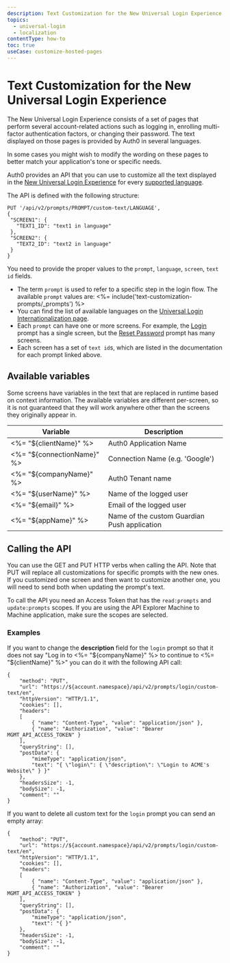 ```yaml
---
description: Text Customization for the New Universal Login Experience
topics:
  - universal-login
  - localization
contentType: how-to
toc: true
useCase: customize-hosted-pages
---
```

# Text Customization for the New Universal Login Experience

The New Universal Login Experience consists of a set of pages that perform several account-related actions such as logging in, enrolling multi-factor authentication factors, or changing their password. The text displayed on those pages is provided by Auth0 in several languages. 

In some cases you might wish to modify the wording on these pages to better match your application's tone or specific needs.

Auth0 provides an API that you can use to customize all the text displayed in the [New Universal Login Experience](/universal-login/new) for every [supported language](/universal-login/i18n).

The API is defined with the following structure:

```
PUT '/api/v2/prompts/PROMPT/custom-text/LANGUAGE',
{
 "SCREEN1": {
   "TEXT1_ID": "text1 in language"
 },
 "SCREEN2": {
   "TEXT2_ID": "text2 in language"
 }
}
 ```
 
You need to provide the proper values to the `prompt`, `language`, `screen`, `text id` fields.

* The term `prompt` is used to refer to a specific step in the login flow. The available `prompt` values are:
	<%= include('text-customization-prompts/_prompts') %>
* You can find the list of available languages on the [Universal Login Internationalization page](/universal-login/i18n).
* Each `prompt` can have one or more screens. For example, the [Login](/universal-login/text-customization-prompts/login) prompt has a single screen, but the [Reset Password](/universal-login/text-customization-prompts/reset-password) prompt has many screens.
* Each screen has a set of `text id`s, which are listed in the documentation for each prompt linked above.

## Available variables 

Some screens have variables in the text that are replaced in runtime based on context information. The available variables are different per-screen, so it is not guaranteed that they will work anywhere other than the screens they originally appear in. 

| Variable | Description |
| ------------- |-------------| 
| <%= "${clientName}" %>| Auth0 Application Name | 
| <%= "${connectionName}" %> | Connection Name (e.g. 'Google')
| <%= "${companyName}" %>| Auth0 Tenant name| 
| <%= "${userName}" %>| Name of the logged user| 
| <%= "${email}" %> | Email of the logged user| 
| <%= "${appName}" %>| Name of the custom Guardian Push application | 

## Calling the API

You can use the GET and PUT HTTP verbs when calling the API. Note that PUT will replace all customizations for specific prompts with the new ones. If you customized one screen and then want to customize another one, you will need to send both when updating the prompt's text.

To call the API you need an Access Token that has the `read:prompts` and `update:prompts` scopes. If you are using the API Explorer Machine to Machine application, make sure the scopes are selected.

### Examples

If you want to change the **description** field for the `login` prompt so that it does not say "Log in to <%= "${companyName}" %> to continue to <%= "${clientName}" %>" you can do it with the following  API call:

```har
{
	"method": "PUT",
	"url": "https://${account.namespace}/api/v2/prompts/login/custom-text/en",
	"httpVersion": "HTTP/1.1",
	"cookies": [],
	"headers": 
	[
	    { "name": "Content-Type", "value": "application/json" },
		{ "name": "Authorization", "value": "Bearer MGMT_API_ACCESS_TOKEN" }
	],
	"queryString": [],
	"postData": {
		"mimeType": "application/json",
		"text": "{ \"login\": { \"description\": \"Login to ACME's Website\" } }"
	},
	"headersSize": -1,
	"bodySize": -1,
	"comment": ""
}
```

If you want to delete all custom text for the `login` prompt you can send an empty array:

```har
{
	"method": "PUT",
	"url": "https://${account.namespace}/api/v2/prompts/login/custom-text/en",
	"httpVersion": "HTTP/1.1",
	"cookies": [],
	"headers": 
	[
	    { "name": "Content-Type", "value": "application/json" },
		{ "name": "Authorization", "value": "Bearer MGMT_API_ACCESS_TOKEN" }
	],
	"queryString": [],
	"postData": {
		"mimeType": "application/json",
		"text": "{ }"
	},
	"headersSize": -1,
	"bodySize": -1,
	"comment": ""
}
```
